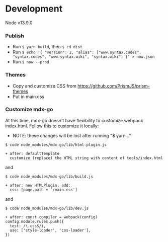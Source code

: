 # Development

Node v13.9.0

### Publish

- Run `$ yarn build`, then `$ cd dist`
- Run `$ echo '{ "version": 2, "alias": ["www.syntax.codes", "syntax.codes", "www.syntax.wiki", "syntax.wiki"] }' > now.json`
- Run `$ now --prod`

### Themes

- Copy and customize CSS from https://github.com/PrismJS/prism-themes
- Put in main.css

### Customize mdx-go

At this time, mdx-go doesn't have flexibility to customize webpack index.html. Follow this to customize it locally:
- NOTE: these changes will be lost after running "$ yarn..."

```
$ code node_modules/mdx-go/lib/html-plugin.js

+ after: defaultTemplate
  customize (replace) the HTML string with content of tools/index.html
```

and

```
$ code node_modules/mdx-go/lib/build.js

+ after: new HTMLPlugin, add:
  css: [page.path + '/main.css']
```

and

```
$ code node_modules/mdx-go/lib/dev.js

+ after: const compiler = webpack(config)
config.module.rules.push({
  test: /\.css$/i,
  use: ['style-loader', 'css-loader'],
})
```
